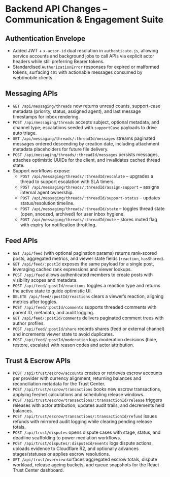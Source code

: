 # Backend API Changes – Communication & Engagement Suite

## Authentication Envelope
- Added JWT + `x-actor-id` dual resolution in `authenticate.js`, allowing service accounts and background jobs to call APIs via explicit actor headers while still preferring Bearer tokens.
- Standardised `AuthorizationError` responses for expired or malformed tokens, surfacing `401` with actionable messages consumed by web/mobile clients.

## Messaging APIs
- `GET /api/messaging/threads` now returns unread counts, support-case metadata (priority, status, assigned agent), and last message timestamps for inbox rendering.
- `POST /api/messaging/threads` accepts subject, optional metadata, and channel type; escalations seeded with `supportCase` payloads to drive auto triage.
- `GET /api/messaging/threads/:threadId/messages` streams paginated messages ordered descending by creation date, including attachment metadata placeholders for future file delivery.
- `POST /api/messaging/threads/:threadId/messages` persists messages, attaches optimistic UUIDs for the client, and invalidates cached thread state.
- Support workflows expose:
  - `POST /api/messaging/threads/:threadId/escalate` – upgrades a thread to support escalation with SLA timers.
  - `POST /api/messaging/threads/:threadId/assign-support` – assigns internal agent ownership.
  - `POST /api/messaging/threads/:threadId/support-status` – updates status/resolution timeline.
  - `POST /api/messaging/threads/:threadId/state` – toggles thread state (open, snoozed, archived) for user inbox hygiene.
  - `POST /api/messaging/threads/:threadId/mute` – stores muted flag with expiry for notification throttling.

## Feed APIs
- `GET /api/feed` (with optional pagination params) returns rank-scored posts, aggregated metrics, and viewer state fields (`reaction`, `hasShared`).
- `GET /api/feed/:postId` exposes the same payload for a single post, leveraging cached rank expressions and viewer lookups.
- `POST /api/feed` allows authenticated members to create posts with visibility scopes and metadata.
- `POST /api/feed/:postId/reactions` toggles a reaction type and returns the active state to guide optimistic UI.
- `DELETE /api/feed/:postId/reactions` clears a viewer’s reaction, aligning metrics after toggles.
- `POST /api/feed/:postId/comments` supports threaded comments with parent ID, metadata, and audit logging.
- `GET /api/feed/:postId/comments` delivers paginated comment trees with author profiles.
- `POST /api/feed/:postId/share` records shares (feed or external channel) and increments viewer state to avoid duplicates.
- `POST /api/feed/:postId/moderation` logs moderation decisions (hide, restore, escalate) with reason codes and actor attribution.

## Trust & Escrow APIs
- `POST /api/trust/escrow/accounts` creates or retrieves escrow accounts per provider with currency alignment, returning balances and reconciliation metadata for the Trust Center.
- `POST /api/trust/escrow/transactions` books new escrow transactions, applying fee/net calculations and scheduling release windows.
- `POST /api/trust/escrow/transactions/:transactionId/release` triggers releases with actor attribution, updates audit trails, and decrements held balances.
- `POST /api/trust/escrow/transactions/:transactionId/refund` issues refunds with mirrored audit logging while clearing pending release totals.
- `POST /api/trust/disputes` opens dispute cases with stage, status, and deadline scaffolding to power mediation workflows.
- `POST /api/trust/disputes/:disputeId/events` logs dispute actions, uploads evidence to Cloudflare R2, and optionally advances stages/statuses or applies escrow resolutions.
- `GET /api/trust/overview` surfaces aggregated escrow totals, dispute workload, release ageing buckets, and queue snapshots for the React Trust Center dashboard.
